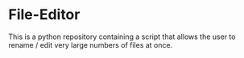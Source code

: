 # File-Editor
This is a python repository containing a script that allows the user to rename / edit very large numbers of files at once. 

